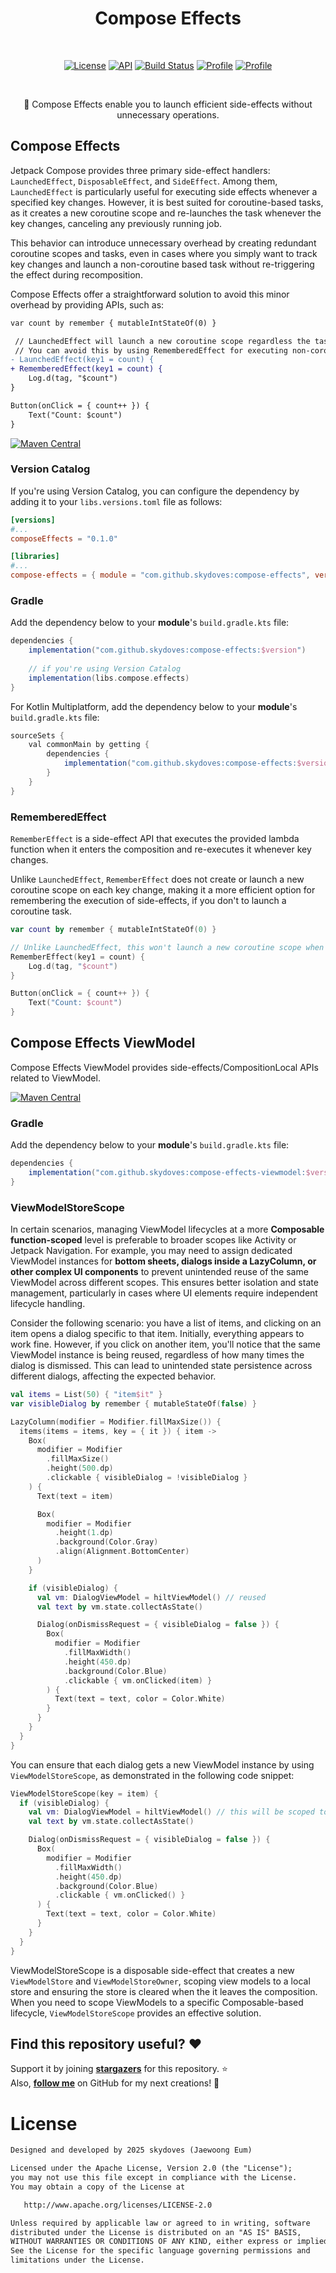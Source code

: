 <h1 align="center">Compose Effects</h1></br>

<p align="center">
  <a href="https://opensource.org/licenses/Apache-2.0"><img alt="License" src="https://img.shields.io/badge/License-Apache%202.0-blue.svg"/></a>
  <a href="https://android-arsenal.com/api?level=21"><img alt="API" src="https://img.shields.io/badge/API-21%2B-brightgreen.svg?style=flat"/></a>
  <a href="https://github.com/skydoves/compose-effects/actions/workflows/android.yml"><img alt="Build Status" 
  src="https://github.com/skydoves/compose-effects/actions/workflows/android.yml/badge.svg"/></a>
  <a href="https://github.com/skydoves"><img alt="Profile" src="https://skydoves.github.io/badges/skydoves.svg"/></a>
  <a href="https://github.com/doveletter"><img alt="Profile" src="https://skydoves.github.io/badges/dove-letter.svg"/></a>
</p><br>

<p align="center">🧵 Compose Effects enable you to launch efficient side-effects without unnecessary operations.</p>

## Compose Effects

Jetpack Compose provides three primary side-effect handlers: `LaunchedEffect`, `DisposableEffect`, and `SideEffect`. Among them, `LaunchedEffect` is particularly useful for executing side effects whenever a specified key changes. However, it is best suited for coroutine-based tasks, as it creates a new coroutine scope and re-launches the task whenever the key changes, canceling any previously running job.

This behavior can introduce unnecessary overhead by creating redundant coroutine scopes and tasks, even in cases where you simply want to track key changes and launch a non-coroutine based task without re-triggering the effect during recomposition.

Compose Effects offer a straightforward solution to avoid this minor overhead by providing APIs, such as:

```diff
var count by remember { mutableIntStateOf(0) }

 // LaunchedEffect will launch a new coroutine scope regardless the task is related to the coroutines.
 // You can avoid this by using RememberedEffect for executing non-coroutine tasks.
- LaunchedEffect(key1 = count) {
+ RememberedEffect(key1 = count) {
    Log.d(tag, "$count")
}

Button(onClick = { count++ }) {
    Text("Count: $count")
}
```

[![Maven Central](https://img.shields.io/maven-central/v/com.github.skydoves/compose-effects.svg?label=Maven%20Central)](https://search.maven.org/search?q=g:%22com.github.skydoves%22%20AND%20a:%22flow-operators%22)

### Version Catalog

If you're using Version Catalog, you can configure the dependency by adding it to your `libs.versions.toml` file as follows:

```toml
[versions]
#...
composeEffects = "0.1.0"

[libraries]
#...
compose-effects = { module = "com.github.skydoves:compose-effects", version.ref = "composeEffects" }
```

### Gradle

Add the dependency below to your **module**'s `build.gradle.kts` file:

```gradle
dependencies {
    implementation("com.github.skydoves:compose-effects:$version")
    
    // if you're using Version Catalog
    implementation(libs.compose.effects)
}
```

For Kotlin Multiplatform, add the dependency below to your **module**'s `build.gradle.kts` file:

```gradle
sourceSets {
    val commonMain by getting {
        dependencies {
            implementation("com.github.skydoves:compose-effects:$version")
        }
    }
}
```

### RememberedEffect

`RememberEffect` is a side-effect API that executes the provided lambda function when it enters the composition and re-executes it whenever key changes.

Unlike `LaunchedEffect`, `RememberEffect` does not create or launch a new coroutine scope on each key change, making it a more efficient option for remembering the execution of side-effects, if you don't to launch a coroutine task.

```kotlin
var count by remember { mutableIntStateOf(0) }

// Unlike LaunchedEffect, this won't launch a new coroutine scope when the key changes.
RememberEffect(key1 = count) {
    Log.d(tag, "$count")
}

Button(onClick = { count++ }) {
    Text("Count: $count")
}
```

## Compose Effects ViewModel

Compose Effects ViewModel provides side-effects/CompositionLocal APIs related to ViewModel.

[![Maven Central](https://img.shields.io/maven-central/v/com.github.skydoves/compose-effects-viewmodel.svg?label=Maven%20Central)](https://search.maven.org/search?q=g:%22com.github.skydoves%22%20AND%20a:%22flow-operators%22)

### Gradle

Add the dependency below to your **module**'s `build.gradle.kts` file:

```gradle
dependencies {
    implementation("com.github.skydoves:compose-effects-viewmodel:$version")
}
```

### ViewModelStoreScope

In certain scenarios, managing ViewModel lifecycles at a more **Composable function-scoped** level is preferable to broader scopes like Activity or Jetpack Navigation. For example, you may need to assign dedicated ViewModel instances for **bottom sheets, dialogs inside a LazyColumn, or other complex UI components** to prevent unintended reuse of the same ViewModel across different scopes. This ensures better isolation and state management, particularly in cases where UI elements require independent lifecycle handling.

Consider the following scenario: you have a list of items, and clicking on an item opens a dialog specific to that item. Initially, everything appears to work fine. However, if you click on another item, you'll notice that the same ViewModel instance is being reused, regardless of how many times the dialog is dismissed. This can lead to unintended state persistence across different dialogs, affecting the expected behavior.

```kotlin
val items = List(50) { "item$it" }
var visibleDialog by remember { mutableStateOf(false) }

LazyColumn(modifier = Modifier.fillMaxSize()) {
  items(items = items, key = { it }) { item ->
    Box(
      modifier = Modifier
        .fillMaxSize()
        .height(500.dp)
        .clickable { visibleDialog = !visibleDialog }
    ) {
      Text(text = item)

      Box(
        modifier = Modifier
          .height(1.dp)
          .background(Color.Gray)
          .align(Alignment.BottomCenter)
      )
    }

    if (visibleDialog) {
      val vm: DialogViewModel = hiltViewModel() // reused
      val text by vm.state.collectAsState()

      Dialog(onDismissRequest = { visibleDialog = false }) {
        Box(
          modifier = Modifier
            .fillMaxWidth()
            .height(450.dp)
            .background(Color.Blue)
            .clickable { vm.onClicked(item) }
        ) {
          Text(text = text, color = Color.White)
        }
      }
    }
  }
}
```

You can ensure that each dialog gets a new ViewModel instance by using `ViewModelStoreScope`, as demonstrated in the following code snippet:

```kotlin
ViewModelStoreScope(key = item) {
  if (visibleDialog) {
    val vm: DialogViewModel = hiltViewModel() // this will be scoped to the ViewModelStoreScope
    val text by vm.state.collectAsState()

    Dialog(onDismissRequest = { visibleDialog = false }) {
      Box(
        modifier = Modifier
          .fillMaxWidth()
          .height(450.dp)
          .background(Color.Blue)
          .clickable { vm.onClicked() }
      ) {
        Text(text = text, color = Color.White)
      }
    }
  }
}
```

ViewModelStoreScope is a disposable side-effect that creates a new `ViewModelStore` and `ViewModelStoreOwner`, scoping view models to a local store and ensuring the store is cleared when the it leaves the composition. When you need to scope ViewModels to a specific Composable-based lifecycle, `ViewModelStoreScope` provides an effective solution.

## Find this repository useful? :heart:
Support it by joining __[stargazers](https://github.com/skydoves/compose-effects/stargazers)__ for this repository. :star: <br>
Also, __[follow me](https://github.com/skydoves)__ on GitHub for my next creations! 🤩

# License
```xml
Designed and developed by 2025 skydoves (Jaewoong Eum)

Licensed under the Apache License, Version 2.0 (the "License");
you may not use this file except in compliance with the License.
You may obtain a copy of the License at

   http://www.apache.org/licenses/LICENSE-2.0

Unless required by applicable law or agreed to in writing, software
distributed under the License is distributed on an "AS IS" BASIS,
WITHOUT WARRANTIES OR CONDITIONS OF ANY KIND, either express or implied.
See the License for the specific language governing permissions and
limitations under the License.
```
